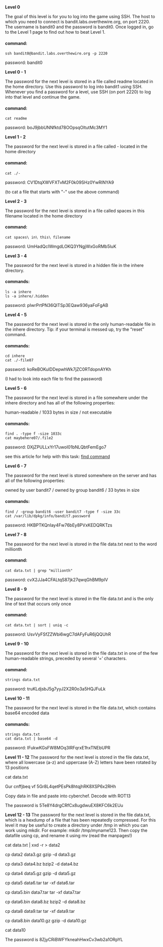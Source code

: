 **Level 0**

The goal of this level is for you to log into the game using SSH. The host to which you need to connect is bandit.labs.overthewire.org, on port 2220. The username is bandit0 and the password is bandit0. Once logged in, go to the Level 1 page to find out how to beat Level 1.

#### command: ####

    ssh bandit0@bandit.labs.overthewire.org -p 2220

password: bandit0

**Level 0 - 1**

The password for the next level is stored in a file called readme located in the home directory. Use this password to log into bandit1 using SSH. Whenever you find a password for a level, use SSH (on port 2220) to log into that level and continue the game.

#### command: ####

    cat readme 

password: boJ9jbbUNNfktd78OOpsqOltutMc3MY1

**Level 1 - 2**

The password for the next level is stored in a file called - located in the home directory

#### command: ####

    cat ./-

password: CV1DtqXWVFXTvM2F0k09SHz0YwRINYA9

(to cat a file that starts with "-" use the above command)

**Level 2 - 3**

The password for the next level is stored in a file called spaces in this filename located in the home directory

#### command: ####

    cat spaces\ in\ this\ filename 

password: UmHadQclWmgdLOKQ3YNgjWxGoRMb5luK

**Level 3 - 4**

The password for the next level is stored in a hidden file in the inhere directory.

#### commands: ####

    ls -a inhere
    ls -a inhere/.hidden

password: pIwrPrtPN36QITSp3EQaw936yaFoFgAB

**Level 4 - 5**

The password for the next level is stored in the only human-readable file in the inhere directory. Tip: if your terminal is messed up, try the “reset” command. 

#### commands: ####

    cd inhere
    cat ./-file07

password: koReBOKuIDDepwhWk7jZC0RTdopnAYKh

(I had to look into each file to find the password)

**Level 5 - 6**

The password for the next level is stored in a file somewhere under the inhere directory and has all of the following properties:

human-readable / 1033 bytes in size / not executable

#### commands: ####

    find . -type f -size 1033c
    cat maybehere07/.file2

password: DXjZPULLxYr17uwoI01bNLQbtFemEgo7

see this article for help with this task: [find command](https://linuxconfig.org/how-to-use-find-command-to-search-for-files-based-on-file-size)

**Level 6 - 7**

The password for the next level is stored somewhere on the server and has all of the following properties:

owned by user bandit7 / owned by group bandit6 / 33 bytes in size

#### commands: ####

    find / -group bandit6 -user bandit7 -type f -size 33c
    cat /var/lib/dpkg/info/bandit7.password

password: HKBPTKQnIay4Fw76bEy8PVxKEDQRKTzs

**Level 7 - 8**

The password for the next level is stored in the file data.txt next to the word millionth

#### command: ####

    cat data.txt | grep "millionth"

password: cvX2JJa4CFALtqS87jk27qwqGhBM9plV

**Level 8 - 9**

The password for the next level is stored in the file data.txt and is the only line of text that occurs only once

#### command: ####

    cat data.txt | sort | uniq -c

password: UsvVyFSfZZWbi6wgC7dAFyFuR6jQQUhR

**Level 9 - 10**

The password for the next level is stored in the file data.txt in one of the few human-readable strings, preceded by several ‘=’ characters.

#### command: ####

    strings data.txt

password: truKLdjsbJ5g7yyJ2X2R0o3a5HQJFuLk

**Level 10 - 11**

The password for the next level is stored in the file data.txt, which contains base64 encoded data

#### commands: ####

    strings data.txt
    cat data.txt | base64 -d

password: IFukwKGsFW8MOq3IRFqrxE1hxTNEbUPR

**Level 11 - 12**
The password for the next level is stored in the file data.txt, where all lowercase (a-z) and uppercase (A-Z) letters have been rotated by 13 positions

cat data.txt

Gur cnffjbeq vf 5Gr8L4qetPEsPk8htqjhRK8XSP6x2RHh

Copy data in file and paste into cyberchef. Decode with ROT13

The password is 5Te8Y4drgCRfCx8ugdwuEX8KFC6k2EUu

**Level 12 - 13**
The password for the next level is stored in the file data.txt, which is a hexdump of a file that has been repeatedly compressed. For this level it may be useful to create a directory under /tmp in which you can work using mkdir. For example: mkdir /tmp/myname123. Then copy the datafile using cp, and rename it using mv (read the manpages!)

cat data.txt | xxd -r > data2

cp data2 data3.gz
gzip -d data3.gz

cp data3 data4.bz
bzip2 -d data4.bz

cp data4 data5.gz
gzip -d data5.gz

cp data5 data6.tar
tar -xf data6.tar

cp data5.bin data7.tar
tar -xf data7.tar

cp data6.bin data8.bz
bzip2 -d data8.bz

cp data8 data9.tar
tar -xf data9.tar

cp data8.bin data10.gz
gzip -d data10.gz

cat data10

The password is 8ZjyCRiBWFYkneahHwxCv3wb2a1ORpYL
